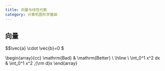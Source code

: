 ```yaml
---
title: 向量与线性代数
category: 计算机图形学基础
---
```



## 向量

$$\vec{a} \cdot \vec{b}=0 $

\begin{array}{cc} \mathrm{Bad} & \mathrm{Better} \\ \hline \\ \int_0^1 x^2 dx & \int_0^1 x^2 \,{\rm d}x \end{array}






